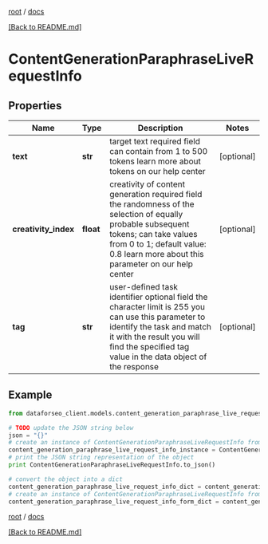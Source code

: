 [root](./../ "root") / [docs](./ "docs")

[[Back to README.md]](./../README.md "[Back to README.md]")

# ContentGenerationParaphraseLiveRequestInfo

## Properties

Name | Type | Description | Notes
------------ | ------------- | ------------- | -------------
**text** | **str** | target text required field can contain from 1 to 500 tokens learn more about tokens on our help center | [optional]
**creativity_index** | **float** | creativity of content generation required field the randomness of the selection of equally probable subsequent tokens; can take values from 0 to 1; default value: 0.8 learn more about this parameter on our help center | [optional]
**tag** | **str** | user-defined task identifier optional field the character limit is 255 you can use this parameter to identify the task and match it with the result you will find the specified tag value in the data object of the response | [optional]

## Example

```python
from dataforseo_client.models.content_generation_paraphrase_live_request_info import ContentGenerationParaphraseLiveRequestInfo

# TODO update the JSON string below
json = "{}"
# create an instance of ContentGenerationParaphraseLiveRequestInfo from a JSON string
content_generation_paraphrase_live_request_info_instance = ContentGenerationParaphraseLiveRequestInfo.from_json(json)
# print the JSON string representation of the object
print ContentGenerationParaphraseLiveRequestInfo.to_json()

# convert the object into a dict
content_generation_paraphrase_live_request_info_dict = content_generation_paraphrase_live_request_info_instance.to_dict()
# create an instance of ContentGenerationParaphraseLiveRequestInfo from a dict
content_generation_paraphrase_live_request_info_form_dict = content_generation_paraphrase_live_request_info.from_dict(content_generation_paraphrase_live_request_info_dict)
```

  

[root](./../ "root") / [docs](./ "docs")

[[Back to README.md]](./../README.md "[Back to README.md]")